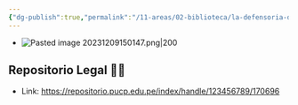 ```yaml
---
{"dg-publish":true,"permalink":"/11-areas/02-biblioteca/la-defensoria-del-pueblo-en-el-peru-y-en-el-mundo/","noteIcon":""}
---
```


- ![Pasted image 20231209150147.png|200](/img/user/11%20%C3%81reas%20%E2%9A%99/02%20Biblioteca/%F0%9F%92%BE%20Adjuntos/Pasted%20image%2020231209150147.png)
## Repositorio Legal 🤸‍♂️
- Link: https://repositorio.pucp.edu.pe/index/handle/123456789/170696
